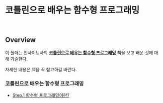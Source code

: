 # 코틀린으로 배우는 함수형 프로그래밍

<br>

## Overview

이 폴더는 인사이트사의 **[코틀린으로 배우는 함수형 프로그래밍](https://blog.insightbook.co.kr/2019/12/12/%EC%BD%94%ED%8B%80%EB%A6%B0%EC%9C%BC%EB%A1%9C-%EB%B0%B0%EC%9A%B0%EB%8A%94-%ED%95%A8%EC%88%98%ED%98%95-%ED%94%84%EB%A1%9C%EA%B7%B8%EB%9E%98%EB%B0%8D/)** 책을 보고 배운 것에 대해 기술한다.

자세한 내용은 책을 꼭 참고하길 바란다.

### 코틀린으로 배우는 함수형 프로그래밍

- [Step.1 함수형 프로그래밍이란?](./functional-programming.md)


